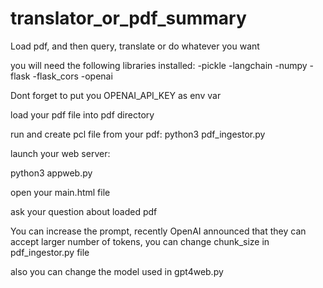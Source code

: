 # translator_or_pdf_summary
Load pdf, and then query, translate or do whatever you want

you will need the following libraries installed:
-pickle
-langchain
-numpy
-flask
-flask_cors
-openai

Dont forget to put you OPENAI_API_KEY as env var

load your pdf file into pdf directory

run and create pcl file from your pdf: 
python3 pdf_ingestor.py 

launch your web server:

python3 appweb.py

open your main.html file

ask your question about loaded pdf

You can increase the prompt, recently OpenAI announced that they can accept larger number of tokens, you can change 
chunk_size in pdf_ingestor.py file

also you can change the model used in gpt4web.py
